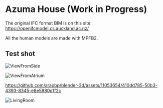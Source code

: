 # Azuma House (Work in Progress)

The original IFC format BIM is on this site: https://openifcmodel.cs.auckland.ac.nz/

All the human models are made with MPFB2.

## Test shot

![ViewFromSide](https://github.com/araobp/blender-3d/assets/11053654/998b86cd-2c4a-44ef-b945-36a883541069)

![ViewFromAtrium](https://github.com/araobp/blender-3d/assets/11053654/c233f7ae-905b-4213-8dd3-b308be4082b9)

https://github.com/araobp/blender-3d/assets/11053654/410dd785-50b3-4393-8345-e8e5880d1f2c

![LivingRoom](https://github.com/araobp/blender-3d/assets/11053654/1fb88760-51a5-4092-92d3-c0af94cd2a2a)
